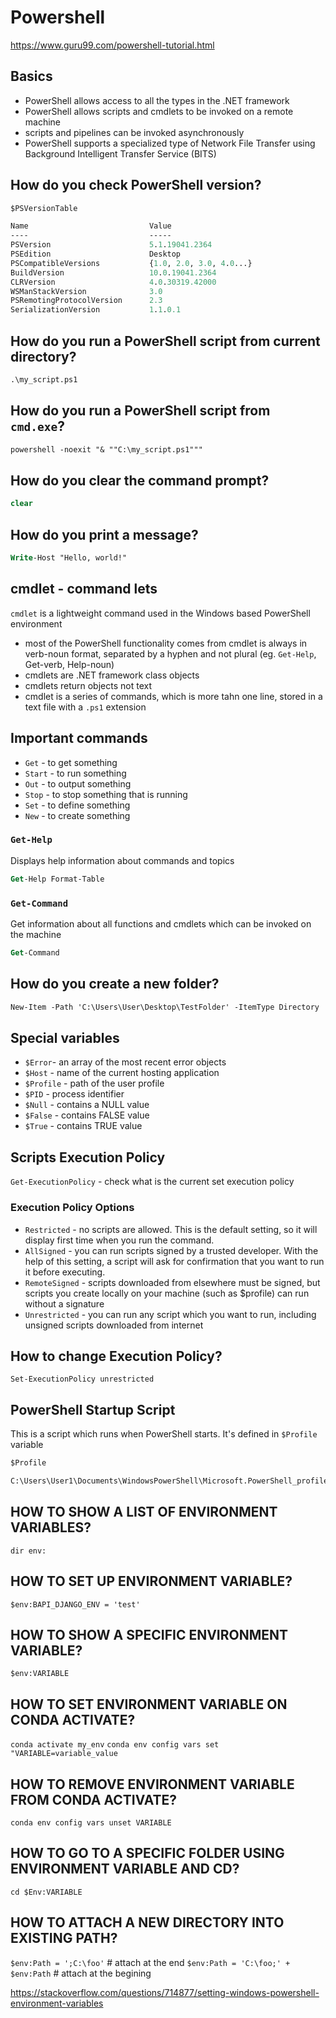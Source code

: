 # Powershell

<https://www.guru99.com/powershell-tutorial.html>

## Basics

- PowerShell allows access to all the types in the .NET framework
- PowerShell allows scripts and cmdlets to be invoked on a remote machine
- scripts and pipelines can be invoked asynchronously
- PowerShell supports a specialized type of Network File Transfer using Background Intelligent Transfer Service (BITS)

## How do you check PowerShell version?

```ps
$PSVersionTable

Name                           Value
----                           -----
PSVersion                      5.1.19041.2364
PSEdition                      Desktop
PSCompatibleVersions           {1.0, 2.0, 3.0, 4.0...}
BuildVersion                   10.0.19041.2364
CLRVersion                     4.0.30319.42000
WSManStackVersion              3.0
PSRemotingProtocolVersion      2.3
SerializationVersion           1.1.0.1
```

## How do you run a PowerShell script from current directory?

```ps
.\my_script.ps1
```

## How do you run a PowerShell script from `cmd.exe`?

```ps
powershell -noexit "& ""C:\my_script.ps1"""
```

## How do you clear the command prompt?

```ps
clear
```

## How do you print a message?

```ps
Write-Host "Hello, world!"
```

## cmdlet - command lets

`cmdlet` is a lightweight command used in the Windows based PowerShell environment

- most of the PowerShell functionality comes from cmdlet is always in verb-noun format, separated by a hyphen and not plural (eg. `Get-Help`, Get-verb, Help-noun)
- cmdlets are .NET framework class objects
- cmdlets return objects not text
- cmdlet is a series of commands, which is more tahn one line, stored in a text file with a `.ps1` extension

## Important commands

- `Get` - to get something
- `Start` - to run something
- `Out` - to output something
- `Stop` - to stop something that is running
- `Set` - to define something
- `New` - to create something

### `Get-Help`

Displays help information about commands and topics

```ps
Get-Help Format-Table
```

### `Get-Command`

Get information about all functions and cmdlets which can be invoked on the machine

```ps
Get-Command
```

## How do you create a new folder?

```ps
New-Item -Path 'C:\Users\User\Desktop\TestFolder' -ItemType Directory
```

## Special variables

- `$Error`- an array of the most recent error objects
- `$Host` - name of the current hosting application
- `$Profile` - path of the user profile
- `$PID` - process identifier
- `$Null` - contains a NULL value
- `$False` - contains FALSE value
- `$True` - contains TRUE value

## Scripts Execution Policy

`Get-ExecutionPolicy` - check what is the current set execution policy

### Execution Policy Options

- `Restricted` - no scripts are allowed. This is the default setting, so it will display first time when you run the command.
- `AllSigned` - you can run scripts signed by a trusted developer. With the help of this setting, a script will ask for confirmation that you want to run it before executing.
- `RemoteSigned` - scripts downloaded from elsewhere must be signed, but scripts you create locally on your machine (such as $profile) can run without a signature
- `Unrestricted` - you can run any script which you want to run, including unsigned scripts downloaded from internet

## How to change Execution Policy?

`Set-ExecutionPolicy unrestricted`

## PowerShell Startup Script

This is a script which runs when PowerShell starts. It's defined in `$Profile` variable

```ps
$Profile

C:\Users\User1\Documents\WindowsPowerShell\Microsoft.PowerShell_profile.ps1

```

## HOW TO SHOW A LIST OF ENVIRONMENT VARIABLES?

`dir env:`

## HOW TO SET UP ENVIRONMENT VARIABLE?

`$env:BAPI_DJANGO_ENV = 'test'`

## HOW TO SHOW A SPECIFIC ENVIRONMENT VARIABLE?

`$env:VARIABLE`

## HOW TO SET ENVIRONMENT VARIABLE ON CONDA ACTIVATE?

`conda activate my_env`
`conda env config vars set "VARIABLE=variable_value`

## HOW TO REMOVE ENVIRONMENT VARIABLE FROM CONDA ACTIVATE?

`conda env config vars unset VARIABLE`

## HOW TO GO TO A SPECIFIC FOLDER USING ENVIRONMENT VARIABLE AND CD?

`cd $Env:VARIABLE`

## HOW TO ATTACH A NEW DIRECTORY INTO EXISTING PATH?

`$env:Path = ';C:\foo'` # attach at the end
`$env:Path = 'C:\foo;' + $env:Path` # attach at the begining

<https://stackoverflow.com/questions/714877/setting-windows-powershell-environment-variables>
